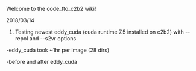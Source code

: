 Welcome to the code_fto_c2b2 wiki!

2018/03/14

1. Testing newest eddy_cuda (cuda runtime 7.5 installed on c2b2) with --repol and --s2vr options

-eddy_cuda took ~1hr per image (28 dirs)

-before and after eddy_cuda


